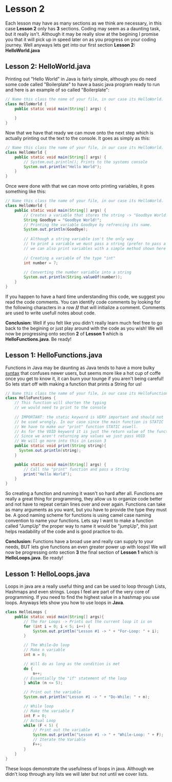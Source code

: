 # Lesson 2
Each lesson may have as many sections as we think are necessary, in this case **Lesson 2** only has **3** sections.
Coding may seem as a daunting task, but it really isn't. Although it may be really slow at the begining I promise you that it will pick up in
speed later on as you progress on your coding journey. Well anyways lets get into our first section **Lesson 2: HelloWorld.java**

## Lesson 2: HelloWorld.java
Printing out "Hello World" in Java is fairly simple, although you do need some code called "Boilerplate" to have a basic java program ready to run and here is an example of so called "Boilerplate":
```java
// Name this class the name of your file, in our case its HelloWorld.
class HelloWorld {
    public static void main(String[] args) {
        
    }
}
```
Now that we have that ready we can move onto the next step which is actually printing out the text to the console. It goes as simply as this:
```java
// Name this class the name of your file, in our case its HelloWorld.
class HelloWorld {
    public static void main(String[] args) {
        // System.out.println(); Prints to the systems console
        System.out.println("Hello World");
    }
}
```
Once were done with that we can move onto printing variables, it goes something like this:
```java
// Name this class the name of your file, in our case its HelloWorld.
class HelloWorld {
    public static void main(String[] args) {
        // Creates a variable that stores the string -> "Goodbye World!"
        String Goodbye = "Goodbye World!";
        // Printing the variable Goodbye by refrencing its name.
        System.out.println(Goodbye);
        
        // Although a string variable isn't the only way
        // to print a variable we must pass a string (prefer to pass a string to prevent errors)
        // we can also print variables with a simple method shown here
        
        // Creating a variable of the type "int"
        int number = 7;
        
        // Converting the number variable into a string
        System.out.println(String.valueOf(number));
    }
}
```
If you happen to have a hard time understanding this code, we suggest you read the code comments. You can identify code comments by looking for the following characters in a row **//** that will initialize a comment. Comments are used to write usefull notes about code.

**Conclusion:** Well if you felt like you didn't really learn much feel free to go back to the begining or just play around with the code as you wish!
We will now be progressing onto section **2** of **Lesson 1** which is **HelloFunctions.java**. Be ready!

## Lesson 1: HelloFunctions.java
Functions in Java may be daunting as Java tends to have a more bulky [syntax](https://en.wikipedia.org/wiki/Syntax_(programming_languages)) that confuses newer users, but seems more like a hot cup of coffe once you get to know it, it can burn your tounge if you aren't being careful! So lets start off with making a function that prints a String for us!
```java
// Name this class the name of your file, in our case its HelloFunctions.
class HelloFunctions {
    // This function will shorten the typing
    // we would need to print to the console
    
    // IMPORTANT: the static keyword is VERY important and should not
    // be used wrongly. In our case since the main function is STATIC
    // We have to make our "print" function STATIC aswell.
    // As for the VOID keyword it is just the return value of the function
    // Since we aren't returning any values we just pass VOID
    // We will go more into this in Lesson 3
    public static void print(String string){
      System.out.println(string);
    }

    public static void main(String[] args) {
        // Call the "print" function and pass a String
        print("Hello World");
    }
}
```
So creating a function and running it wasn't so hard after all. Functions are really a great thing for programming, they allow us to organize code better and not have to repeat certain lines over and over again. Functions can take as many arguments as you want, but you have to provide the type they must be. A good naming scheme for functions is using camel case naming convention to name your functions. Lets say I want to make a function called "JumpUp" the proper way to name it would be "jumpUp", this just helps readability of the code and is good practice to do.

**Conclusion:** Functions have a broad use and really can supply to your needs, BUT lets give functions an even greater power up with loops!
We will now be progressing onto section **3** the final section of **Lesson 1** which is **HelloLoops.java**. Be ready!

## Lesson 1: HelloLoops.java
Loops in java are a really useful thing and can be used to loop through Lists, Hashmaps and even strings. Loops I feel are part of the very core of programming. If you need to find the highest value in a hashmap you use loops. Anyways lets show you how to use loops in **Java**.
```java
class HelloLoops {
    public static void main(String[] args){
        // The For Loops -> Prints out the current loop it is on
        for (int i = 0; i < 5; i++) {
            System.out.println("Lesson #1 -> " + "For-Loop: " + i);
        }

        // The While-Do loop
        // Make n variable
        int n = 0;

        // Will do as long as the condition is met
        do {
            n++;
        // Essentially the "if" statement of the loop
        } while (n <= 5);

        // Print out the variable
        System.out.println("Lesson #1 -> " + "Do-While: " + n);

        // While loop
        // Make the variable F
        int F = 0;
        // Actual Loop
        while (F < 5) {
            // Print out the variable
            System.out.println("Lesson #1 -> " + "While-Loop: " + F);
            // Iterate the Variable
            F++;
        }
    }
}
```
These loops demonstrate the usefulness of loops in java. Although we didn't loop through any lists we will later but not until we cover lists.
